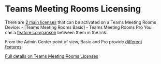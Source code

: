 # Teams Meeting Rooms Licensing

There are [2 main licenses](https://www.microsoft.com/en-us/microsoft-teams/microsoft-teams-rooms/compare-rooms-plans) that can be activated on a Teams Meeting Rooms Device:
    - [Teams Meeting Rooms Basic]
    - Teams Meeting Rooms Pro
You can a [feature comparison](https://learn.microsoft.com/en-us/microsoftteams/rooms/rooms-licensing#teams-rooms-license-service-plan-comparison) between them in the link.

From the Admin Center point of view, Basic and Pro provide [different features](https://learn.microsoft.com/en-us/microsoftteams/rooms/admin-center-license-overview#comparison-of-teams-rooms-feature-availability-by-license)

[Full details on Teams Meeting Rooms Licenses](https://learn.microsoft.com/en-us/microsoftteams/rooms/rooms-licensing)

